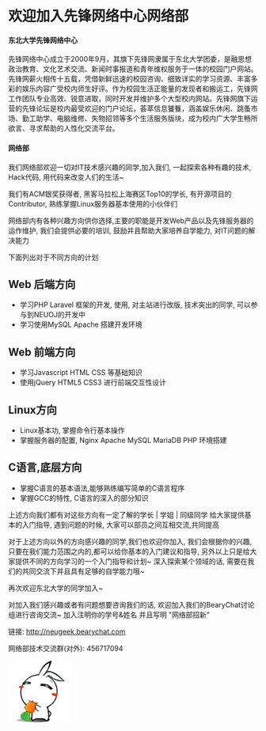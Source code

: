 # 欢迎加入先锋网络中心网络部

#### 东北大学先锋网络中心

先锋网络中心成立于2000年9月，其旗下先锋网隶属于东北大学团委，是融思想政治教育、文化艺术交流、新闻时事报道和青年维权服务于一体的校园门户网站。先锋网薪火相传十五载，凭借新鲜迅速的校园咨询、细致详实的学习资源、丰富多彩的娱乐内容广受校内师生好评。作为校园生活正能量的发现者和搬运工，先锋网工作团队专业高效、锐意进取，同时开发并维护多个大型校内网站。先锋网旗下运营的先锋论坛是校内最受欢迎的门户论坛，荟萃信息饕餮，涵盖娱乐休闲、跳蚤市场、勤工助学、电脑维修、失物招领等多个生活服务版块，成为校内广大学生畅所欲言、寻求帮助的人性化交流平台。

#### 网络部

我们网络部欢迎一切对IT技术感兴趣的同学,加入我们, 一起探索各种有趣的技术, Hack代码, 用代码来改变人们的生活~

我们有ACM银奖获得者, 黑客马拉松上海赛区Top10的学长, 有开源项目的Contributor, 熟练掌握Linux服务器基本使用的小伙伴们

网络部内有各种兴趣方向供你选择,主要的职能是开发Web产品以及先锋服务器的运作维护, 我们会提供必要的培训, 鼓励并且帮助大家培养自学能力, 对IT问题的解决能力

下面列出对于不同方向的计划

## Web 后端方向
* 学习PHP Laravel 框架的开发, 使用, 对主站进行改版, 技术突出的同学, 可以参与到NEUOJ的开发中
* 学习使用MySQL Apache 搭建开发环境

## Web 前端方向
* 学习Javascript HTML CSS 等基础知识
* 使用jQuery HTML5 CSS3 进行前端交互性设计

## Linux方向

* Linux基本功, 掌握命令行基本操作
* 掌握服务器的配置, Nginx Apache MySQL MariaDB PHP 环境搭建

## C语言,底层方向

* 掌握C语言的基本语法,能够熟练编写简单的C语言程序
* 掌握GCC的特性, C语言的深入的部分知识

上述方向我们都有对这些方向有一定了解的学长 | 学姐 | 同级同学 给大家提供基本的入门指导, 遇到问题的时候, 大家可以部员之间互相交流,共同提高

对于上述方向以外的方向感兴趣的同学,我们也欢迎你加入, 我们会根据你的兴趣,只要在我们能力范围之内的,都可以给你基本的入门建议和指导, 另外以上只是给大家提供不同的方向学习的一个入门指导和计划~ 深入探索某个领域的话, 需要在我们的共同交流下并且具有足够的自学能力哦~

再次欢迎东北大学的同学加入~ 

对加入我们感兴趣或者有问题想要咨询我们的话, 欢迎加入我们的BearyChat讨论组进行咨询交流~ 加入注明你的学号&姓名 并且写明    "网络部招新"

链接: http://neugeek.bearychat.com 

网络部技术交流群(对外): 456717094


![pic](bumbum.gif)

